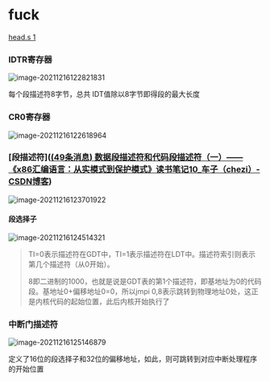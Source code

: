 # fuck



 [head.s 1](https://blog.csdn.net/longintchar/article/details/79113612)

### IDTR寄存器

![image-20211216122821831](C:\Users\86185\AppData\Roaming\Typora\typora-user-images\image-20211216122821831.png)

每个段描述符8字节，总共 IDT值除以8字节即得段的最大长度



###  CR0寄存器

![image-20211216122618964](C:\Users\86185\AppData\Roaming\Typora\typora-user-images\image-20211216122618964.png)



### [段描述符]([(49条消息) 数据段描述符和代码段描述符（一）——《x86汇编语言：从实模式到保护模式》读书笔记10_车子（chezi）-CSDN博客](https://blog.csdn.net/longintchar/article/details/50489889))



![image-20211216123701922](C:\Users\86185\AppData\Roaming\Typora\typora-user-images\image-20211216123701922.png)

#### 段选择子

![image-20211216124514321](C:\Users\86185\AppData\Roaming\Typora\typora-user-images\image-20211216124514321.png)

>TI=0表示描述符在GDT中，TI=1表示描述符在LDT中。描述符索引则表示第几个描述符（从0开始）。
>
>8即二进制的1000，也就是说是GDT表的第1个描述符，即基地址为0的代码段。基地址0+偏移地址0=0，所以jmpi 0,8表示跳转到物理地址0处，这正是内核代码的起始位置，此后内核开始执行了



### 中断门描述符

![image-20211216125146879](C:\Users\86185\AppData\Roaming\Typora\typora-user-images\image-20211216125146879.png)

定义了16位的段选择子和32位的偏移地址，如此，则可跳转到对应中断处理程序的开始位置